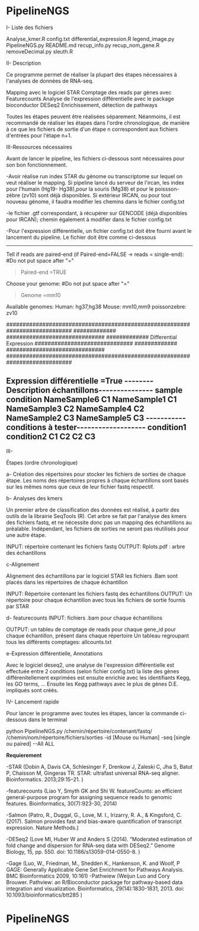 # PipelineNGS

I- Liste des fichiers

Analyse_kmer.R
config.txt
differential_expression.R
legend_image.py
PipelineNGS.py
README.md
recup_info.py
recup_nom_gene.R
removeDecimal.py
sleuth.R

II- Description

Ce programme permet de réaliser la plupart des étapes nécessaires à l'analyses de données de RNA-seq.

Mapping avec le logiciel STAR
Comptage des reads par gènes avec Featurecounts
Analyse de l'expression différentielle avec le package bioconductor DESeq2
Enrichissement, détection de pathways


Toutes les étapes peuvent être réalisées séparement. Néanmoins, il est recommandé de réaliser les étapes dans l'ordre chronologique, de manière à ce que les fichiers de sortie d'un étape n correspondent aux fichiers d'entrées pour l'étape n+1.

III-Ressources nécessaires

Avant de lancer le pipeline, les fichiers ci-dessous sont nécessaires pour son bon fonctionnement.

-Avoir réalise run index STAR du génome ou transcriptome sur lequel on veut réaliser le mapping. Si pipeline lancé du serveur de l'ircan, les index pour l'humain (Hg19- Hg38),pour la souris (Mg38) et pour le poissson-zèbre (zv10) sont déjà disponibles.
Si extérieur IRCAN, ou pour tout nouveau génome, il faudra modifier les chemins dans le fichier config.txt

-le fichier .gtf correspondant, à récupérer sur GENCODE (déjà disponibles pour IRCAN); chemin également à modifier dans le fichier config.txt

-Pour l'expression différentielle, un fichier config.txt doit être fourni avant le lancement du pipeline.
Le fichier doit être comme ci-dessous

----------------------------------------------------------------------------------------------------------

Tell if reads are paired-end (if Paired-end=FALSE -> reads = single-end):
#Do not put space after "="
>Paired-end =TRUE

Choose your genome:
#Do not put space after "="
>Genome =mm10

Available genomes:
Human:	hg37,hg38	Mouse: mm10,mm9 poissonzebre: zv10
		
############################################################################
#############                                 ##############################
#############      Differential Expression    ##############################
#############                                 ##############################
############################################################################

Expression différentielle =True
--------Description échantillons---------------
sample	condition
NameSample6	C1
NameSample1	C1
NameSample3	C2
NameSample4	C2
NameSample2	C3
NameSample5	C3
-----------conditions à tester-------------------
condition1	condition2
C1	C2
C2	C3
----------------------------------------------------------------------------------------------------------------------------------------------
III-


Étapes (ordre chronologique)

a- Création des répertoires pour stocker les fichiers de sorties de chaque étape.
Les noms des répertoires propres à chaque échantillons sont basés sur les mêmes noms que ceux de leur fichier fastq respectif.


b- Analyses des kmers

Un premier arbre de classification des données est réalisé, à partir des outils de la librairie SeqTools (R).
Cet arbre se fait par l'analyse des kmers des fichiers fastq, et ne nécessite donc pas un mapping des échantillons au préalable.
Indépendant, les fichiers de sorties ne seront pas réutilisés pour une autre étape.

INPUT:
répertoire contenant les fichiers fastq
OUTPUT:
Rplots.pdf : arbre des échantillons


c-Alignement

Alignement des échantillons par le logiciel STAR 
les fichiers .Bam sont placés dans les répertoires de chaque échantillon

INPUT:
Répertoire contenant les fichiers fastq des échantillons
OUTPUT:
Un répertoire pour chaque échantillon avec tous les fichiers de sortie fournis par STAR

d- featurecounts
INPUT: fichiers .bam pour chaque échantillons

OUTPUT:
un tableu de comptage de reads pour chaque gene_id pour chaque échantillon, présent dans chaque répertoire
Un tableau regroupant tous les différents comptages: allcounts.txt 


e-Expression différentielle, Annotations


Avec le logiciel deseq2, une analyse de l'expression différentielle est effectuée entre 2 conditions (selon fichier config.txt)
la liste des gènes différenitellement exprimées est ensuite enrichie avec les identifiants Kegg, les GO terms, ...
Ensuite les Kegg pathways avec le plus de gènes D.E. impliqués sont créés.


IV- Lancement rapide

Pour lancer le programme avec toutes les étapes, lancer la commande ci-dessous dans le terminal

python PipelineNGS.py /chemin/répertoire/contenant/fastq/ /chemin/nom/répertoire/fichiers/sorties -id [Mouse ou Human] -seq [single ou paired] --All ALL




**Requierement**

-STAR (Dobin A, Davis CA, Schlesinger F, Drenkow J, Zaleski C, Jha S, Batut P, Chaisson M, Gingeras TR. STAR: ultrafast universal RNA-seq aligner. Bioinformatics. 2013;29:15–21. )

-featurecounts (Liao Y, Smyth GK and Shi W. featureCounts: an efficient general-purpose program for assigning sequence reads to genomic features. Bioinformatics, 30(7):923-30, 2014)

-Salmon (Patro, R., Duggal, G., Love, M. I., Irizarry, R. A., & Kingsford, C. (2017). Salmon provides fast and bias-aware quantification of transcript expression. Nature Methods.)

-DESeq2  (Love MI, Huber W and Anders S (2014). “Moderated estimation of fold change and dispersion for RNA-seq data with DESeq2.” Genome Biology, 15, pp. 550. doi: 10.1186/s13059-014-0550-8. )

-Gage (Luo, W., Friedman, M., Shedden K., Hankenson, K. and Woolf, P GAGE: Generally Applicable Gene Set Enrichment for Pathways Analysis. BMC Bioinformatics 2009, 10:161)
-Pathwiew  (Weijun Luo and Cory Brouwer. Pathview: an R/Bioconductor package for pathway-based data integration and visualization. Bioinformatics, 29(14):1830-1831, 2013. doi: 10.1093/bioinformatics/btt285 )

# PipelineNGS
